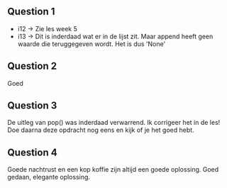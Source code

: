## Question 1
- i12 -> Zie les week 5
- i13 -> Dit is inderdaad wat er in de lijst zit. Maar append heeft geen waarde die teruggegeven wordt. Het is dus 'None'

## Question 2
Goed

## Question 3
De uitleg van pop() was inderdaad verwarrend. Ik corrigeer het in de les! Doe daarna deze opdracht nog eens en kijk of je het goed hebt.

## Question 4
Goede nachtrust en een kop koffie zijn altijd een goede oplossing. Goed gedaan, elegante oplossing.
